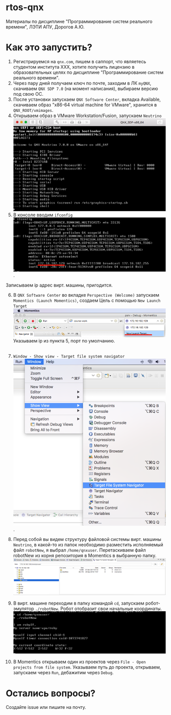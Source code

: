 # rtos-qnx
Материалы по дисциплине "Программирование систем реального времени", ЛЭТИ АПУ, Дорогов А.Ю.

# Как это запустить?
1. Регистрируемся на `qnx.com`, пишем в саппорт, что являетесь студентом института ХХХ, хотите получить лицензию в образовательных целях по дисциплине "Программирование систем реального времени".
2. Через пару дней получаем ключ по почте, заходим в ЛК `myQNX`, скачиваем `QNX SDP 7.0` (на момент написания), выбираем версию под свою ОС.
3. После установки запускаем `QNX Software Center`, вкладка Available, скачиваем образ "x86-64 virtual machine for VMware", хранится в `QNX_ROOT/vmimages`.
4. Открываем образ в VMware Workstation/Fusion, запускаем `Neutrino` 
<br/>![Neutrino](/getting-started/run-neutrino.png)
5. В консоле вводим `ifconfig` ![ifconfig](/getting-started/ifconfig.png).

  Записываем ip адрес вирт. машины, пригодится.

6. В `QNX Software Center` во вкладке `Perspective (Welcome)` запускаем `Momentics (Launch Momentics)`, создаем Цель с помощью `New Launch Target` 
![New Launch Target](/getting-started/new-launch-target.png)
  <br/>Указываем ip из пункта 5, порт по умолчанию.<br/><br/>
7. `Window - Show view - Target file system navigator` ![Target file system navigator](/getting-started/show-target-fs.png).

8. Перед собой вы видем структуру файловой системы вирт. машины `Neutrino`, в какой-то из папок необходимо разместить исполняемый файл `robotNew`, я выбрал `/home/qnxuser`. Перетаскиваем файл robotNew из корня репозитория в Momentics в выбранную папку.
![Target file system](/getting-started/target-fs.png)<br/>
9. В вирт. машине переходим в папку командой `cd`, запускаем робот-эмулятор `./robotNew`. Робот отобразит свои начальные координаты.
![Run robot](/getting-started/run-robot.png)<br/>
10. В Momentics открываем один из проектов через `File - Open projects from file system`. Указываем путь до проекта, открываем, запускаем через `Run`, дебажитим через `Debug`.

# Остались вопросы?
Создайте issue или пишите на почту.
